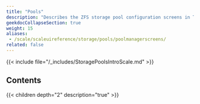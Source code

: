 ```yaml
---
title: "Pools"
description: "Describes the ZFS storage pool configuration screens in TrueNAS SCALE."
geekdocCollapseSection: true
weight: 15
aliases:
 - /scale/scaleuireference/storage/pools/poolmanagerscreens/
related: false
---
```


{{< include file="/_includes/StoragePoolsIntroScale.md" >}}

## Contents

{{< children depth="2" description="true" >}}
